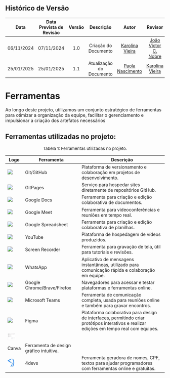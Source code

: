 ## Histórico de Versão
|    Data    | Data Prevista de Revisão | Versão |          Descrição           |                   Autor                    |                Revisor                 |
| :--------: | :----------------------: | :----: | :--------------------------: | :----------------------------------------: | :------------------------------------: |
| 06/11/2024 |        07/11/2024        |  1.0   |     Criação do Documento     |   [Karolina Vieira](https://github.com/Karolina91)    |  [João Victor C. Nobre](https://github.com/Gam13)|
| 25/01/2025 |        25/01/2025        |  1.1   |     Atualização do Documento     |    [Paola Nascimento](https://github.com/paolaalim)   |  [Karolina Vieira](https://github.com/Karolina91)|

# **Ferramentas** 

Ao longo deste projeto, utilizamos um conjunto estratégico de ferramentas para otimizar a organização da equipe, facilitar o gerenciamento e impulsionar a criação dos artefatos necessários

## Ferramentas utilizadas no projeto:

<center>
<font size="2"><p style="text-align: center">Tabela 1: Ferramentas utilizadas no projeto.</p></font>

| Logo                                                | Ferramenta               | Descrição                                                                                                         |
| --------------------------------------------------- | ------------------------ | ----------------------------------------------------------------------------------------------------------------- |
| <img src="https://github.githubassets.com/images/modules/logos_page/GitHub-Mark.png" width="25"> | Git/GitHub               | Plataforma de versionamento e colaboração em projetos de desenvolvimento.                                        |
| <img src="https://github.githubassets.com/images/modules/logos_page/GitHub-Mark.png" width="25"> | GitPages                 | Serviço para hospedar sites diretamente de repositórios GitHub.                                                  |
| <img src="https://img.icons8.com/color/48/000000/google-docs.png"  width="25"> | Google Docs              | Ferramenta para criação e edição colaborativa de documentos.                                                     |
| <img src="https://img.icons8.com/color/48/000000/google-meet.png" width="25"> | Google Meet              | Ferramenta para videoconferências e reuniões em tempo real.                                                      |
| <img src="https://img.icons8.com/color/48/000000/google-sheets.png" width="25"> | Google Spreadsheet       | Ferramenta para criação e edição colaborativa de planilhas.                                                      |
| <img src="https://upload.wikimedia.org/wikipedia/commons/4/42/YouTube_icon_%282013-2017%29.png" width="25"> | YouTube                  | Plataforma de hospedagem de vídeos produzidos.                                                                   |
| <img src="https://img.icons8.com/?size=100&id=hRZUerYWhcZo&format=png&color=000000" width="25"> | Screen Recorder            | Ferramenta para gravação de tela, útil para tutoriais e revisões.                                               |
| <img src="https://upload.wikimedia.org/wikipedia/commons/6/6b/WhatsApp.svg" width="25"> | WhatsApp                 | Aplicativo de mensagens instantâneas, utilizado para comunicação rápida e colaboração em equipe.                 |
| <img src="https://img.icons8.com/color/48/000000/google-logo.png"  width="25"> | Google Chrome/Brave/Firefox | Navegadores para acessar e testar plataformas e ferramentas online.                                         |
| <img src="https://img.icons8.com/color/48/000000/microsoft-teams.png" width="25"> | Microsoft Teams                 | Ferramenta de comunicação completa, usada para reuniões online e também para gravar encontros.                 |
| <img src="https://img.icons8.com/color/48/000000/figma.png"  width="25"> | Figma | Plataforma colaborativa para design de interfaces, permitindo criar protótipos interativos e realizar edições em tempo real com equipes.                                         |
| <img src="../assets/images/protoripo2.jpg" width="25">
 | Canva | Ferramenta de design gráfico intuitiva.                                         |
| <img src="../assets/images/logo_4devs.jpg" width="25">  | 4devs | Ferramenta geradora de nomes, CPF, textos para ajudar programadores com ferramentas online e gratuitas.                                         |
